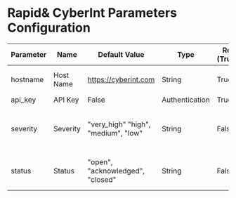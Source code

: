 # Rapid& CyberInt Parameters Configuration
Parameter                           | Name | Default Value | Type | Required (True/False) | Description
---                                 | --- | --- | --- |--- |---
hostname                            | Host Name | https://cyberint.com | String | True | IP or URL for the instance.
api_key                             | API Key | False | Authentication | True | 
severity                            | Severity | "very_high" "high", "medium", "low" | String | False | You can specify the alert severity to pull.
status                              | Status | "open", "acknowledged", "closed" | String | False | You can specify the alert status to pull.
